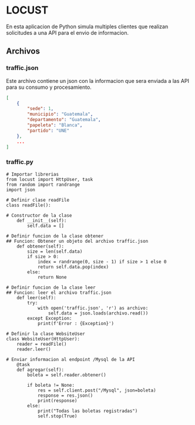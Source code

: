 # LOCUST
En esta aplicacion de Python simula multiples clientes que realizan solicitudes a una API para el envio de informacion.

## Archivos

### traffic.json
Este archivo contiene un json con la informacion que sera enviada a las API para su consumo y procesamiento.

```JSON
[
    {
        "sede": 1,
        "municipio": "Guatemala",
        "departamento": "Guatemala",
        "papeleta": "Blanca",
        "partido": "UNE"
    },
    ...
]
```

### traffic.py

```PY
# Importar librerias
from locust import HttpUser, task
from random import randrange
import json

# Definir clase readFile
class readFile():

# Constructor de la clase
    def __init__(self):
        self.data = []

# Definir funcion de la clase obtener
## Funcion: Obtener un objeto del archivo traffic.json
    def obtener(self):
        size = len(self.data)
        if size > 0:
            index = randrange(0, size - 1) if size > 1 else 0
            return self.data.pop(index)
        else:
            return None

# Definir funcion de la clase leer
## Funcion: leer el archivo traffic.json
    def leer(self):
        try:
            with open('traffic.json', 'r') as archivo:
                self.data = json.loads(archivo.read())
        except Exception:
            print(f'Error : {Exception}')

# Definir la clase WebsiteUser
class WebsiteUser(HttpUser):
    reader = readFile()
    reader.leer()

# Enviar informacion al endpoint /Mysql de la API
    @task
    def agregar(self):
        boleta = self.reader.obtener()

        if boleta != None:
            res = self.client.post("/Mysql", json=boleta)
            response = res.json()
            print(response)
        else:
            print("Todas las boletas registradas")
            self.stop(True)
```
